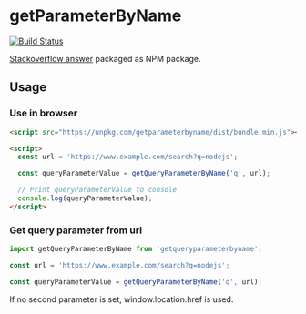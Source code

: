 # getParameterByName

[![Build Status](https://travis-ci.org/theel0ja/getParameterByName.svg?branch=master)](https://travis-ci.org/theel0ja/getParameterByName)

[Stackoverflow answer](https://stackoverflow.com/a/901144/6451184) packaged as NPM package.

## Usage

### Use in browser
```html
<script src="https://unpkg.com/getparameterbyname/dist/bundle.min.js"></script>

<script>
  const url = 'https://www.example.com/search?q=nodejs';

  const queryParameterValue = getQueryParameterByName('q', url);

  // Print queryParameterValue to console
  console.log(queryParameterValue);
</script>
```

### Get query parameter from url
```js
import getQueryParameterByName from 'getqueryparameterbyname';

const url = 'https://www.example.com/search?q=nodejs';

const queryParameterValue = getQueryParameterByName('q', url);
```

If no second parameter is set, window.location.href is used.